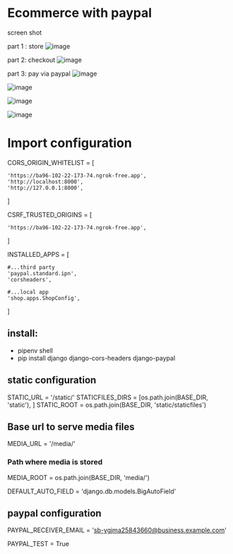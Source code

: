 # Ecommerce with paypal

screen shot

part 1 : store
![image](https://user-images.githubusercontent.com/122406122/235504648-9141dd2d-1062-4287-9c44-09cd4fe0e968.png)

part 2: checkout
![image](https://user-images.githubusercontent.com/122406122/235504828-677df1ac-6425-4483-adda-aea355f2934c.png)

part 3: pay via paypal
![image](https://user-images.githubusercontent.com/122406122/235505169-4b9b8384-9357-40b1-bbc6-539b7ec9c290.png)

![image](https://user-images.githubusercontent.com/122406122/235505326-8f7aa903-7cde-4f14-9e3f-82149063d341.png)

![image](https://user-images.githubusercontent.com/122406122/235505385-3efff54e-ac47-43d4-94e9-10fb6b1a5f1d.png)

![image](https://user-images.githubusercontent.com/122406122/235505481-82a7b5ad-f8bb-4e7b-8676-77c7e4a18aec.png)

# Import configuration

CORS_ORIGIN_WHITELIST = [

    'https://ba96-102-22-173-74.ngrok-free.app',
    'http://localhost:8000',
    'http://127.0.0.1:8000',
    
]


CSRF_TRUSTED_ORIGINS = [

    'https://ba96-102-22-173-74.ngrok-free.app',
]


INSTALLED_APPS = [

    #...third party
    'paypal.standard.ipn',
    'corsheaders',

    #...local app
    'shop.apps.ShopConfig',
]


## install:

- pipenv shell
- pip install django django-cors-headers django-paypal



## static configuration

STATIC_URL = '/static/'
STATICFILES_DIRS = [os.path.join(BASE_DIR, 'static'), ]
STATIC_ROOT  = os.path.join(BASE_DIR, 'static/staticfiles')


## Base url to serve media files

MEDIA_URL = '/media/'
### Path where media is stored
MEDIA_ROOT = os.path.join(BASE_DIR, 'media/')


DEFAULT_AUTO_FIELD = 'django.db.models.BigAutoField'

## paypal configuration

PAYPAL_RECEIVER_EMAIL = 'sb-ygjma25843660@business.example.com'

PAYPAL_TEST = True
